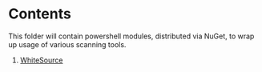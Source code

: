# Contents

This folder will contain powershell modules, distributed via NuGet, to wrap up usage of various scanning tools.

1. [WhiteSource](./src/Scanning/WhiteSource/README.md)